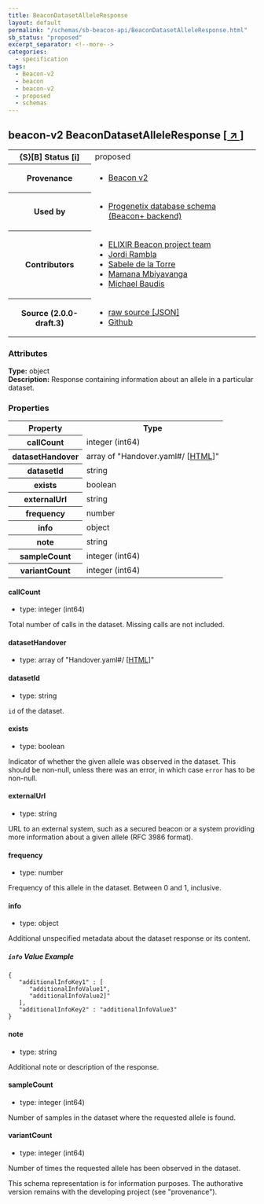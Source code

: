 ```yaml
---
title: BeaconDatasetAlleleResponse
layout: default
permalink: "/schemas/sb-beacon-api/BeaconDatasetAlleleResponse.html"
sb_status: "proposed"
excerpt_separator: <!--more-->
categories:
  - specification
tags:
  - Beacon-v2
  - beacon
  - beacon-v2
  - proposed
  - schemas
---
```


<div id="schema-header-title">
  <h2><span id="schema-header-title-project">beacon-v2</span> BeaconDatasetAlleleResponse <a href="https://github.com/ga4gh-schemablocks/sb-beacon-api" target="_BLANK">[ &nearr; ]</a></h2>
</div>

<table id="schema-header-table">
<tr>
<th>{S}[B] Status <a href="https://schemablocks.org/about/sb-status-levels.html">[i]</a></th>
<td><div id="schema-header-status">proposed</div></td>
</tr>
<tr><th>Provenance</th><td><ul>
<li><a href="https://github.com/ga4gh-beacon/specification-v2">Beacon v2</a></li>
</ul></td></tr>
<tr><th>Used by</th><td><ul>
<li><a href="https://github.com/progenetix/schemas/">Progenetix database schema (Beacon+ backend)</a></li>
</ul></td></tr>


<!--more-->
<tr><th>Contributors</th><td><ul>
<li><a href="https://beacon-project.io/categories/people.html">ELIXIR Beacon project team</a></li>
<li><a href="https://github.com/jrambla">Jordi Rambla</a></li>
<li><a href="https://github.com/sdelatorrep">Sabele de la Torre</a></li>
<li><a href="https://github.com/mamanambiya">Mamana Mbiyavanga</a></li>
<li><a href="https://orcid.org/0000-0002-9903-4248">Michael Baudis</a></li>
</ul></td></tr>
<tr><th>Source (2.0.0-draft.3)</th><td><ul>
<li><a href="current/BeaconDatasetAlleleResponse.json" target="_BLANK">raw source [JSON]</a></li>
<li><a href="https://github.com/ga4gh-schemablocks/sb-beacon-api/blob/master/schemas/BeaconDatasetAlleleResponse.yaml" target="_BLANK">Github</a></li>
</ul></td></tr>
</table>

<div id="schema-attributes-title"><h3>Attributes</h3></div>

  
__Type:__ object  
__Description:__ Response containing information about an allele in a particular dataset.

### Properties

<table id="schema-properties-table">
<tr><th>Property</th><th>Type</th></tr>
<tr><th>callCount</th><td>integer (int64)</td></tr>
<tr><th>datasetHandover</th><td>array of "Handover.yaml#/ [<a href="./Handover.html">HTML</a>]"</td></tr>
<tr><th>datasetId</th><td>string</td></tr>
<tr><th>exists</th><td>boolean</td></tr>
<tr><th>externalUrl</th><td>string</td></tr>
<tr><th>frequency</th><td>number</td></tr>
<tr><th>info</th><td>object</td></tr>
<tr><th>note</th><td>string</td></tr>
<tr><th>sampleCount</th><td>integer (int64)</td></tr>
<tr><th>variantCount</th><td>integer (int64)</td></tr>
</table>


#### callCount

* type: integer (int64)

Total number of calls in the dataset. Missing calls are not
included.



#### datasetHandover

* type: array of "Handover.yaml#/ [<a href="./Handover.html">HTML</a>]"




#### datasetId

* type: string

`id` of the dataset.



#### exists

* type: boolean

Indicator of whether the given allele was observed in the dataset. This should be non-null, unless there was an error, in which case `error` has to be non-null.


#### externalUrl

* type: string

URL to an external system, such as a secured beacon or a system providing more information about a given allele (RFC 3986 format).


#### frequency

* type: number

Frequency of this allele in the dataset. Between 0 and 1, inclusive.



#### info

* type: object

Additional unspecified metadata about the dataset response or its
content.


##### `info` Value Example  

```
{
   "additionalInfoKey1" : [
      "additionalInfoValue1",
      "additionalInfoValue2]"
   ],
   "additionalInfoKey2" : "additionalInfoValue3"
}
```

#### note

* type: string

Additional note or description of the response.



#### sampleCount

* type: integer (int64)

Number of samples in the dataset where the requested allele is
found.



#### variantCount

* type: integer (int64)

Number of times the requested allele has been observed in the
dataset.


<div id="schema-footer"> This schema representation is for information purposes. The authorative  version remains with the developing project (see "provenance"). </div>


